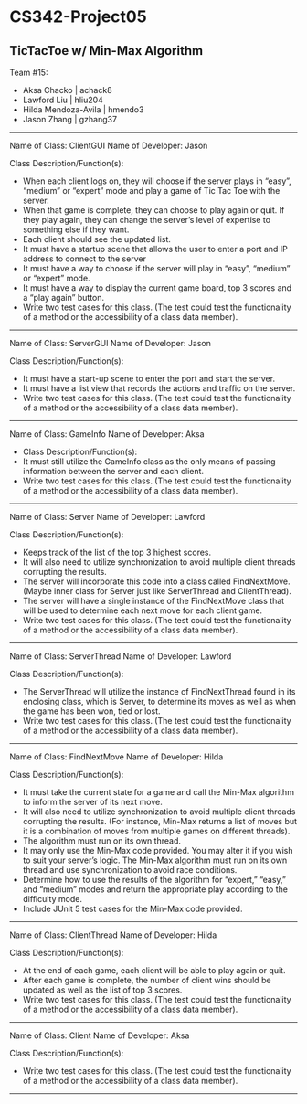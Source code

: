 # CS342-Project05
TicTacToe w/ Min-Max Algorithm
-----------------------------------
Team #15: 	

* Aksa Chacko         | achack8
* Lawford Liu         | hliu204
* Hilda Mendoza-Avila | hmendo3
* Jason Zhang         | gzhang37
			
-----------------------------------
Name of Class: ClientGUI
Name of Developer: Jason

Class Description/Function(s):
* When each client logs on, they will choose if the server plays in “easy”, “medium” or “expert” mode and play a game of Tic Tac Toe with the server.
* When that game is complete, they can choose to play again or quit. If they play again, they can change the server’s level of expertise to something else if they want.
* Each client should see the updated list. 
* It must have a startup scene that allows the user to enter a port and IP address to connect to the server
* It must have a way to choose if the server will play in “easy”, “medium” or “expert” mode.
* It must have a way to display the current game board, top 3 scores and a “play again” button.
* Write two test cases for this class. (The test could test the functionality of a method or the accessibility of a class data member).
-----------------------------------
Name of Class: ServerGUI
Name of Developer: Jason

Class Description/Function(s):
* It must have a start-up scene to enter the port and start the server. 
* It must have a list view that records the actions and traffic on the server.
* Write two test cases for this class. (The test could test the functionality of a method or the accessibility of a class data member).
-----------------------------------
Name of Class: GameInfo
Name of Developer: Aksa

* Class Description/Function(s):
* It must still utilize the GameInfo class as the only means of passing information between the server and each client.
* Write two test cases for this class. (The test could test the functionality of a method or the accessibility of a class data member).
-----------------------------------
Name of Class: Server
Name of Developer: Lawford

Class Description/Function(s):
* Keeps track of the list of the top 3 highest scores.
* It will also need to utilize synchronization to avoid multiple client threads corrupting the results.
* The server will incorporate this code into a class called FindNextMove. (Maybe inner class for Server just like ServerThread and ClientThread).
* The server will have a single instance of the FindNextMove class that will be used to determine each next move for each client game.
* Write two test cases for this class. (The test could test the functionality of a method or the accessibility of a class data member).
-----------------------------------
Name of Class: ServerThread
Name of Developer: Lawford

Class Description/Function(s):
* The ServerThread will utilize the instance of FindNextThread found in its enclosing class, which is Server, to determine its moves as well as when the game has been won, tied or lost.
* Write two test cases for this class. (The test could test the functionality of a method or the accessibility of a class data member).
-----------------------------------
Name of Class: FindNextMove
Name of Developer: Hilda

Class Description/Function(s):
* It must take the current state for a game and call the Min-Max algorithm to inform the server of its next move.
* It will also need to utilize synchronization to avoid multiple client threads corrupting the results. (For instance, Min-Max returns a list of moves but it is a combination of moves from multiple games on different threads).
* The algorithm must run on its own thread.
* It may only use the Min-Max code provided. You may alter it if you wish to suit your server’s logic. The Min-Max algorithm must run on its own thread and use synchronization to avoid race conditions. 
* Determine how to use the results of the algorithm for “expert,” “easy,” and “medium” modes and return the appropriate play according to the difficulty mode.
* Include JUnit 5 test cases for the Min-Max code provided. 
-----------------------------------
Name of Class: ClientThread
Name of Developer: Hilda

Class Description/Function(s):
* At the end of each game, each client will be able to play again or quit. 
* After each game is complete, the number of client wins should be updated as well as the list of top 3 scores.
* Write two test cases for this class. (The test could test the functionality of a method or the accessibility of a class data member).
-----------------------------------
Name of Class: Client
Name of Developer: Aksa

Class Description/Function(s):
* Write two test cases for this class. (The test could test the functionality of a method or the accessibility of a class data member).
-----------------------------------